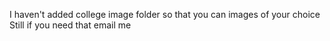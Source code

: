 I haven't added college image folder so that you can images of your choice 
Still if you need that email me
